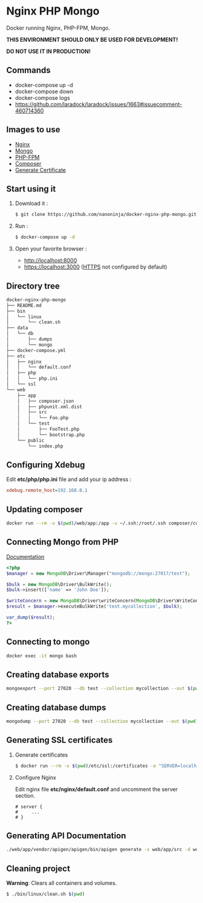 # Nginx PHP Mongo

Docker running Nginx, PHP-FPM, Mongo.

**THIS ENVIRONMENT SHOULD ONLY BE USED FOR DEVELOPMENT!**

**DO NOT USE IT IN PRODUCTION!**

## Commands

* docker-compose up -d
* docker-compose down
* docker-compose logs
* https://github.com/laradock/laradock/issues/1663#issuecomment-460714360

## Images to use

* [Nginx](https://hub.docker.com/_/nginx/)
* [Mongo](https://hub.docker.com/_/mongo/)
* [PHP-FPM](https://hub.docker.com/r/nanoninja/php-fpm/)
* [Composer](https://hub.docker.com/r/composer/composer/)
* [Generate Certificate](https://hub.docker.com/r/jacoelho/generate-certificate/)

## Start using it

1. Download it :

    ```sh
    $ git clone https://github.com/nanoninja/docker-nginx-php-mongo.git
    ```

2. Run :

    ```sh
    $ docker-compose up -d
    ```

3. Open your favorite browser :

    * [http://localhost:8000](http://localhost:8000/)
    * [https://localhost:3000](https://localhost:3000/) ([HTTPS](https://github.com/nanoninja/docker-nginx-php-mongo#generating-ssl-certificates) not configured by default)

## Directory tree

```sh
docker-nginx-php-mongo
├── README.md
├── bin
│   └── linux
│       └── clean.sh
├── data
│   └── db
│       ├── dumps
│       └── mongo
├── docker-compose.yml
├── etc
│   ├── nginx
│   │   └── default.conf
│   ├── php
│   │   └── php.ini
│   └── ssl
└── web
    ├── app
    │   ├── composer.json
    │   ├── phpunit.xml.dist
    │   ├── src
    │   │   └── Foo.php
    │   └── test
    │       ├── FooTest.php
    │       └── bootstrap.php
    └── public
        └── index.php
```

## Configuring Xdebug

Edit **etc/php/php.ini** file and add your ip address :

```ini
xdebug.remote_host=192.168.0.1
```

## Updating composer
```sh
docker run --rm -v $(pwd)/web/app:/app -v ~/.ssh:/root/.ssh composer/composer update
```

## Connecting Mongo from PHP

[Documentation](http://php.net/manual/fr/set.mongodb.php)

```php
<?php
$manager = new MongoDB\Driver\Manager("mongodb://mongo:27017/test");

$bulk = new MongoDB\Driver\BulkWrite();
$bulk->insert(['name' => 'John Doe']);

$writeConcern = new MongoDB\Driver\writeConcern(MongoDB\Driver\WriteConcern::MAJORITY, 100);
$result = $manager->executeBulkWrite('test.mycollection', $bulk);

var_dump($result);
?>
```

## Connecting to mongo
```sh
docker exec -it mongo bash
```

## Creating database exports

```sh
mongoexport --port 27020 --db test --collection mycollection --out $(pwd)/data/db/dumps/mycollection.json
```

## Creating database dumps

```sh
mongodump --port 27020 --db test --collection mycollection --out $(pwd)/data/db/dumps
```

## Generating SSL certificates

1. Generate certificates

    ```sh
    $ docker run --rm -v $(pwd)/etc/ssl:/certificates -e "SERVER=localhost" jacoelho/generate-certificate
    ```

2. Configure Nginx

    Edit nginx file **etc/nginx/default.conf** and uncomment the server section.

    ```nginx
    # server {
    #     ...
    # }
    ```

## Generating API Documentation

```sh
./web/app/vendor/apigen/apigen/bin/apigen generate -s web/app/src -d web/app/doc
```

## Cleaning project

**Warning**: Clears all containers and volumes.

```sh
$ ./bin/linux/clean.sh $(pwd)
```
